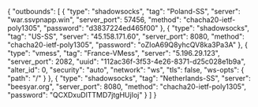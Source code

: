 {
  "outbounds": [
    {
      "type": "shadowsocks",
      "tag": "Poland-SS",
      "server": "war.ssvpnapp.win",
      "server_port": 57456,
      "method": "chacha20-ietf-poly1305",
      "password": "d3837224ed465f00"
    },
    {
      "type": "shadowsocks",
      "tag": "US-SS",
      "server": "45.158.171.60",
      "server_port": 8080,
      "method": "chacha20-ietf-poly1305",
      "password": "oZIoA69Q8yhcQV8ka3Pa3A"
    },
    {
      "type": "vmess",
      "tag": "France-VMess",
      "server": "5.196.29.123",
      "server_port": 2082,
      "uuid": "112ac36f-3f53-4e26-8371-d25c028e1b9a",
      "alter_id": 0,
      "security": "auto",
      "network": "ws",
      "tls": false,
      "ws-opts": {
        "path": "/"
      }
    },
    {
      "type": "shadowsocks",
      "tag": "Netherlands-SS",
      "server": "beesyar.org",
      "server_port": 8080,
      "method": "chacha20-ietf-poly1305",
      "password": "QCXDxuDlTTMD7jtgHUjIoj"
    }
  ]
}
